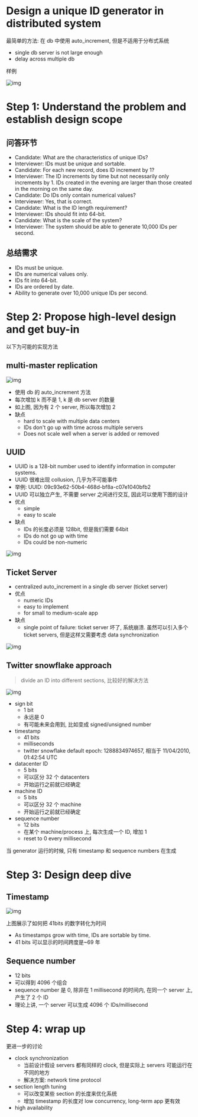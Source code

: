 # Design a unique ID generator in distributed system

最简单的方法: 在 db 中使用 auto_increment, 但是不适用于分布式系统

- single db server is not large enough
- delay across multiple db

样例

![img](assets/7-1.png)

# Step 1: Understand the problem and establish design scope

## 问答环节

- Candidate: What are the characteristics of unique IDs?
- Interviewer: IDs must be unique and sortable.
- Candidate: For each new record, does ID increment by 1?
- Interviewer: The ID increments by time but not necessarily only increments by 1. IDs created in the evening are larger than those created in the morning on the same day.
- Candidate: Do IDs only contain numerical values?
- Interviewer: Yes, that is correct.
- Candidate: What is the ID length requirement?
- Interviewer: IDs should fit into 64-bit.
- Candidate: What is the scale of the system?
- Interviewer: The system should be able to generate 10,000 IDs per second.

## 总结需求

- IDs must be unique.
- IDs are numerical values only.
- IDs fit into 64-bit.
- IDs are ordered by date.
- Ability to generate over 10,000 unique IDs per second.

# Step 2: Propose high-level design and get buy-in

以下为可能的实现方法

## multi-master replication

![img](assets/7-2.png)

- 使用 db 的 auto_increment 方法
- 每次增加 k 而不是 1, k 是 db server 的数量
- 如上图, 因为有 2 个 server, 所以每次增加 2
- 缺点
  - hard to scale with multiple data centers
  - IDs don't go up with time across multiple servers
  - Does not scale well when a server is added or removed

## UUID

- UUID is a 128-bit number used to identify information in computer systems.
- UUID 很难出现 collusion, 几乎为不可能事件
- 举例: UUID: 09c93e62-50b4-468d-bf8a-c07e1040bfb2
- UUID 可以独立产生, 不需要 server 之间进行交互, 因此可以使用下图的设计
- 优点
  - simple
  - easy to scale
- 缺点
  - IDs 的长度必须是 128bit, 但是我们需要 64bit
  - IDs do not go up with time
  - IDs could be non-numeric

![img](assets/7-3.png)

## Ticket Server

- centralized auto_increment in a single db server (ticket server)
- 优点
  - numeric IDs
  - easy to implement
  - for small to medium-scale app
- 缺点
  - single point of failure: ticket server 坏了, 系统崩溃. 虽然可以引入多个 ticket servers, 但是这样又需要考虑 data synchronization

![img](assets/7-4.png)

## Twitter snowflake approach

> divide an ID into different sections, 比较好的解决方法

![img](assets/7-5.png)

- sign bit
  - 1 bit
  - 永远是 0
  - 有可能未来会用到, 比如变成 signed/unsigned number
- timestamp
  - 41 bits
  - milliseconds
  - twitter snowflake default epoch: 1288834974657, 相当于 11/04/2010, 01:42:54 UTC
- datacenter ID
  - 5 bits
  - 可以区分 32 个 datacenters
  - 开始运行之前就已经确定
- machine ID
  - 5 bits
  - 可以区分 32 个 machine
  - 开始运行之前就已经确定
- sequence number
  - 12 bits
  - 在某个 machine/process 上, 每次生成一个 ID, 增加 1
  - reset to 0 every millisecond

当 generator 运行的时候, 只有 timestamp 和 sequence numbers 在生成

# Step 3: Design deep dive

## Timestamp

![img](assets/7-7.png)

上图展示了如何把 41bits 的数字转化为时间

- As timestamps grow with time, IDs are sortable by time.
- 41 bits 可以显示的时间跨度是~69 年

## Sequence number

- 12 bits
- 可以得到 4096 个组合
- sequence number 是 0, 除非在 1 millisecond 的时间内, 在同一个 server 上, 产生了 2 个 ID
- 理论上讲, 一个 server 可以生成 4096 个 IDs/millisecond

# Step 4: wrap up

更进一步的讨论

- clock synchronization
  - 当前设计假设 servers 都有同样的 clock, 但是实际上 servers 可能运行在不同的地方
  - 解决方案: network time protocol
- section length tuning
  - 可以改变某些 section 的长度来优化系统
  - 增加 timestamp 的长度对 low concurrency, long-term app 更有效
- high availability
